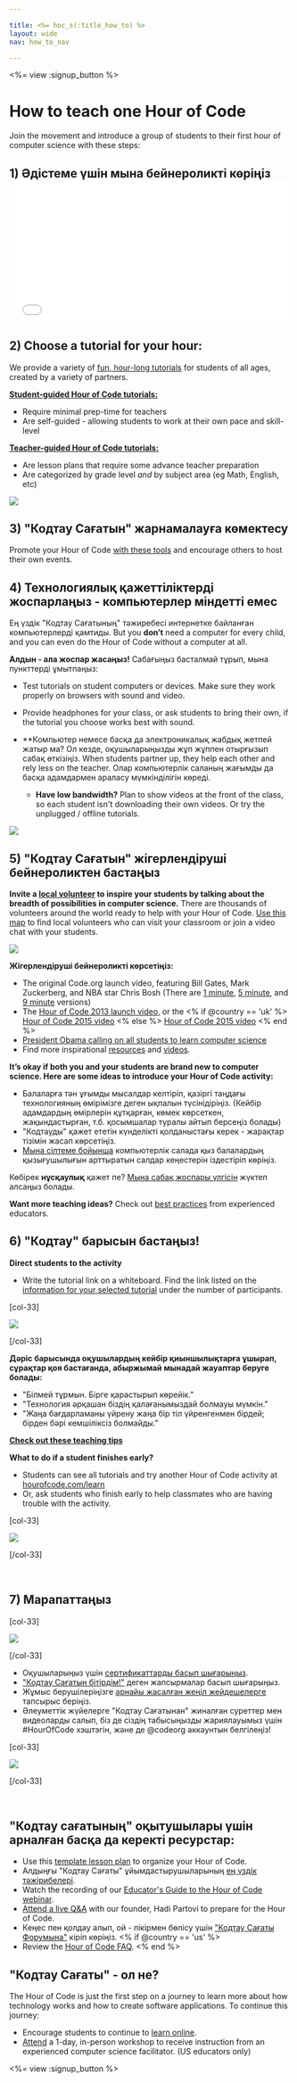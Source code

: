 ```yaml
---

title: <%= hoc_s(:title_how_to) %>
layout: wide
nav: how_to_nav

---
```


<%= view :signup_button %>

# How to teach one Hour of Code

Join the movement and introduce a group of students to their first hour of computer science with these steps:

## 1) Әдістеме үшін мына бейнероликті көріңіз <iframe width="500" height="255" src="//www.youtube.com/embed/SrnvvWDm73k" frameborder="0" allowfullscreen></iframe>
## 2) Choose a tutorial for your hour:

We provide a variety of [fun, hour-long tutorials](<%= resolve_url('/learn') %>) for students of all ages, created by a variety of partners.

**[Student-guided Hour of Code tutorials:](<%= resolve_url('/learn') %>)**

  * Require minimal prep-time for teachers
  * Are self-guided - allowing students to work at their own pace and skill-level

**[Teacher-guided Hour of Code tutorials:](<%= resolve_url('https://code.org/educate/teacher-led') %>)**

  * Are lesson plans that require some advance teacher preparation
  * Are categorized by grade level *and* by subject area (eg Math, English, etc)

[![](/images/fit-700/tutorials.png)](<%= resolve_url('/learn') %>)

## 3) "Кодтау Cағатын" жарнамалауға көмектесу

Promote your Hour of Code [with these tools](<%= resolve_url('/promote') %>) and encourage others to host their own events.

## 4) Технологиялық қажеттіліктерді жоспарлаңыз - компьютерлер міндетті емес

Ең үздік "Кодтау Сағатының" тәжиребесі интернетке байланған компьютерлерді қамтиды. But you **don’t** need a computer for every child, and you can even do the Hour of Code without a computer at all.

**Алдын - ала жоспар жасаңыз!** Сабағыңыз басталмай тұрып, мына пункттерді ұмытпаңыз:

  * Test tutorials on student computers or devices. Make sure they work properly on browsers with sound and video.
  * Provide headphones for your class, or ask students to bring their own, if the tutorial you choose works best with sound.
  * **Компьютер немесе басқа да электроникалық жабдық жетпей жатыр ма?</a> Ол кезде, оқушыларыңызды жұп жұппен отырғызып сабақ өткізіңіз. When students partner up, they help each other and rely less on the teacher. Олар компьютерлік саланың жағымды да басқа адамдармен араласу мүмкінділігін көреді.</li> 
    
      * **Have low bandwidth?** Plan to show videos at the front of the class, so each student isn't downloading their own videos. Or try the unplugged / offline tutorials.</ul> 
    
    ![](/images/fit-350/group_ipad.jpg)
    
    ## 5) "Кодтау Сағатын" жігерлендіруші бейнероликтен бастаңыз
    
    **Invite a [local volunteer](https://code.org/volunteer/local) to inspire your students by talking about the breadth of possibilities in computer science.** There are thousands of volunteers around the world ready to help with your Hour of Code. [Use this map](https://code.org/volunteer/local) to find local volunteers who can visit your classroom or join a video chat with your students.
    
    [![](/images/fit-300/volunteer-map.png)](<%= resolve_url('https://code.org/volunteer/local') %>)
    
    **Жігерлендіруші бейнероликті көрсетіңіз:**
    
      * The original Code.org launch video, featuring Bill Gates, Mark Zuckerberg, and NBA star Chris Bosh (There are [1 minute](https://www.youtube.com/watch?v=qYZF6oIZtfc), [5 minute](https://www.youtube.com/watch?v=nKIu9yen5nc), and [9 minute](https://www.youtube.com/watch?v=dU1xS07N-FA) versions)
      * The [Hour of Code 2013 launch video](https://www.youtube.com/watch?v=FC5FbmsH4fw), or the <% if @country == 'uk' %> [Hour of Code 2015 video](https://www.youtube.com/watch?v=7L97YMYqLHc) <% else %> [Hour of Code 2015 video](https://www.youtube.com/watch?v=7L97YMYqLHc) <% end %>
      * [President Obama calling on all students to learn computer science](https://www.youtube.com/watch?v=6XvmhE1J9PY)
      * Find more inspirational [resources](<%= resolve_url('https://code.org/inspire') %>) and [videos](https://www.youtube.com/playlist?list=PLzdnOPI1iJNfpD8i4Sx7U0y2MccnrNZuP).
    
    **It’s okay if both you and your students are brand new to computer science. Here are some ideas to introduce your Hour of Code activity:**
    
      * Балаларға тән ұғымды мысалдар келтіріп, қазіргі таңдағы технологияның өмірімізге деген ықпалын түсінідіріңіз. (Кейбір адамдардың өмірлерін құтқарған, көмек көрсеткен, жақындастырған, т.б. қосымшалар туралы айтып берсеңіз болады)
      * "Кодтауды" қажет ететін күнделікті қолданыстағы керек - жарақтар тізімін жасап көрсетіңіз.
      * [Мына сілтеме бойынша](<%= resolve_url('https://code.org/girls') %>) компьютерлік салада қыз балалардың қызығушылығын арттыратын салдар кеңестерін іздестіріп көріңіз.
    
    Көбірек **нұсқаулық** қажет пе? [Мына сабақ жоспары үлгісін](/files/EducatorHourofCodeLessonPlanOutline.docx) жүктеп алсаңыз болады.
    
    **Want more teaching ideas?** Check out [best practices](http://www.slideshare.net/TeachCode/hour-of-code-best-practices-for-successful-educators-51273466) from experienced educators.
    
    ## 6) "Кодтау" барысын бастаңыз! 
    
    **Direct students to the activity**
    
      * Write the tutorial link on a whiteboard. Find the link listed on the [information for your selected tutorial](<%= resolve_url('/learn') %>) under the number of participants.
    
    [col-33]
    
    ![](/images/fit-300/group_ar.jpg)
    
    [/col-33]
    
    **Дәріс барысында оқушылардың кейбір қиыншылықтарға ұшырап, сұрақтар қоя бастағанда, абыржымай мынадай жауаптар беруге болады:**
    
      * "Білмей тұрмын. Бірге қарастырып көрейік."
      * "Технология әрқашан біздің қалағанымыздай болмауы мүмкін."
      * "Жаңа бағдарламаны үйрену жаңа бір тіл үйренгенмен бірдей; бірден бәрі кемшіліксіз болмайды."
    
    **[Check out these teaching tips](http://www.code.org/files/CSTT_IntroducingCS.PDF)**
    
    **What to do if a student finishes early?**
    
      * Students can see all tutorials and try another Hour of Code activity at [hourofcode.com/learn](<%= resolve_url('/learn') %>)
      * Or, ask students who finish early to help classmates who are having trouble with the activity.
    
    [col-33]
    
    ![](/images/fit-250/highschoolgirls.jpeg)
    
    [/col-33]
    
    <p style="clear:both">
      &nbsp;
    </p>
    
    ## 7) Марапаттаңыз
    
    [col-33]
    
    ![](/images/fit-300/boy-certificate.jpg)
    
    [/col-33]
    
      * Оқушыларыңыз үшін [сертификаттарды басып шығарыңыз](<%= resolve_url('https://code.org/certificates') %>).
      * ["Кодтау Сағатын бітірдім!"](<%= resolve_url('/promote/resources#stickers') %>) деген жапсырмалар басып шығарыңыз.
      * Жұмыс берушілеріңізге [арнайы жасалған жеңіл жейдешелерге](http://blog.code.org/post/132608499493/hour-of-code-shirts-and-more) тапсырыс беріңіз.
      * Әлеуметтік жүйелерге "Кодтау Сағатынан" жиналған суреттер мен видеоларды салып, біз де сіздің табысыңызды жариялауымыз үшін #HourOfCode хэштэгін, және де @codeorg аккаунтын белгілеңіз!
    
    [col-33]
    
    ![](/images/fit-260/highlight-certificates.jpg)
    
    [/col-33]
    
    <p style="clear:both">
      &nbsp;
    </p>
    
    ## "Кодтау сағатының" оқытушылары үшін арналған басқа да керекті ресурстар: 
    
      * Use this [template lesson plan](/files/EducatorHourofCodeLessonPlanOutline.docx) to organize your Hour of Code.
      * Алдыңғы "Кодтау Сағаты" ұйымдастырушыларының [ең үздік тәжірибелері](http://www.slideshare.net/TeachCode/hour-of-code-best-practices-for-successful-educators-51273466). 
      * Watch the recording of our [Educator's Guide to the Hour of Code webinar](https://youtu.be/EJeMeSW2-Mw).
      * [Attend a live Q&A](http://www.eventbrite.com/e/ask-your-final-questions-and-prepare-for-the-2015-hour-of-code-with-codeorg-founder-hadi-partovi-tickets-17987437911) with our founder, Hadi Partovi to prepare for the Hour of Code.
      * Кеңес пен қолдау алып, ой - пікірмен бөлісу үшін ["Кодтау Сағаты Форумына"](http://forum.code.org/c/plc/hour-of-code) кіріп көріңіз. <% if @country == 'us' %>
      * Review the [Hour of Code FAQ](https://support.code.org/hc/en-us/categories/200147083-Hour-of-Code). <% end %>
    
    ## "Кодтау Cағаты" - ол не?
    
    The Hour of Code is just the first step on a journey to learn more about how technology works and how to create software applications. To continue this journey:
    
      * Encourage students to continue to [learn online](<%= resolve_url('https://code.org/learn/beyond') %>).
      * [Attend](<%= resolve_url('https://code.org/professional-development-workshops') %>) a 1-day, in-person workshop to receive instruction from an experienced computer science facilitator. (US educators only)
    
    <%= view :signup_button %>